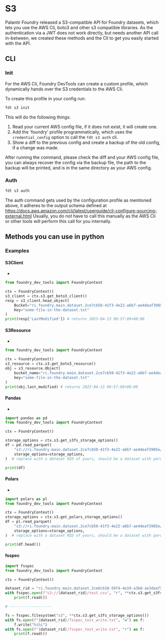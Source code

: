 # S3

Palantir Foundry released a S3-compatible API for Foundry datasets, which lets you use the AWS Cli, boto3 and other s3 compatible libraries.
As the authentication via a JWT does not work directly, but needs another API call in-between, we created these methods and the Cli to get you easily started with the API.


## CLI

### Init

For the AWS Cli, Foundry DevTools can create a custom profile,  which dynamically hands over the S3 credentials to the AWS Cli.

To create this profile in your config run:

```zsh
fdt s3 init
```

This will do the following things:

1. Read your current AWS config file, if it does not exist, it will create one.
2. Add the 'foundry' profile programmatically, which uses the `credential_config` option to call the `fdt s3 auth` cli.
3. Show a diff to the previous config and create a backup of the old config, if a change was made.

After running the command, please check the diff and your AWS config file,
you can always recover the config via the backup file, the path to the backup will be printed, and is in the same directory as your AWS config.

### Auth

```zsh
fdt s3 auth
```

The auth command gets used by the configuration profile as mentioned above, it adheres to the output schema defined at https://docs.aws.amazon.com/cli/latest/userguide/cli-configure-sourcing-external.html
Usually, you do not have to call this manually as the AWS Cli or other tools will perform this call for you internally.

## Methods you can use in python


### Examples

#### S3Client

- [](#foundry_dev_tools.clients.s3_client.S3Client.get_boto3_client)

```python
from foundry_dev_tools import FoundryContext

ctx = FoundryContext()
s3_client = ctx.s3.get_boto3_client()
resp = s3_client.head_object(
    Bucket="ri.foundry.main.dataset.2ce7cb50-41f3-4e22-a6b7-ae4deaf3985e", # replace with a dataset RID of yours
    Key="some-file-in-the-dataset.txt"
)
print(resp['LastModified']) # returns 2023-04-13 09:57:09+00:00
```

#### S3Resource

- [](#foundry_dev_tools.clients.s3_client.S3Client.get_boto3_resource)
```python
from foundry_dev_tools import FoundryContext

ctx = FoundryContext()
s3_resource = ctx.s3.get_boto3_resource()
obj = s3_resource.Object(
    bucket_name="ri.foundry.main.dataset.2ce7cb50-41f3-4e22-a6b7-ae4deaf3985e",  # replace with a dataset RID of yours
    key="some-file-in-the-dataset.txt"
)
print(obj.last_modified) # returns 2023-04-13 09:57:09+00:00
```

#### Pandas

- [](#foundry_dev_tools.clients.s3_client.S3Client.get_s3fs_storage_options)
```python
import pandas as pd
from foundry_dev_tools import FoundryContext

ctx = FoundryContext()

storage_options = ctx.s3.get_s3fs_storage_options()
df = pd.read_parquet(
    "s3://ri.foundry.main.dataset.2ce7cb50-41f3-4e22-a6b7-ae4deaf3985e/spark",
    storage_options=storage_options,
)  # replace with a dataset RID of yours, should be a dataset with parquet files

print(df)
```

#### Polars

- [](#foundry_dev_tools.clients.s3_client.S3Client.get_polars_storage_options)
```python
import polars as pl
from foundry_dev_tools import FoundryContext

ctx = FoundryContext()
storage_options = ctx.s3.get_polars_storage_options()
df = pl.read_parquet(
    "s3://ri.foundry.main.dataset.2ce7cb50-41f3-4e22-a6b7-ae4deaf3985e/**/*.parquet",
    storage_options=storage_options,
)  # replace with a dataset RID of yours, should be a dataset with parquet files

print(df.head())
```

#### fsspec

```python
import fsspec
from foundry_dev_tools import FoundryContext

ctx = FoundryContext()

dataset_rid = "ri.foundry.main.dataset.2ce6cb10-59f4-4e19-a3b8-ae3deaf5985e"
with fsspec.open(f"s3://{dataset_rid}/test.csv", "r", **ctx.s3.get_s3fs_storage_options()) as f:
    print(f.read())

# -------------------

fs = fsspec.filesystem("s3", **ctx.s3.get_s3fs_storage_options())
with fs.open(f"{dataset_rid}/fsspec_test_write.txt", "w") as f:
    f.write("hihi")
with fs.open(f"{dataset_rid}/fsspec_test_write.txt", "r") as f:
    print(f.read())

````
